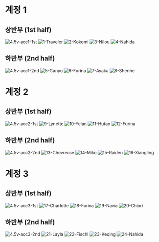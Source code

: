 # 계정 1
## 상반부 (1st half)
![4.5v-acc1-1st](./images/4.5v-acc1-1st.PNG)
![1-Traveler](./images/01-Traveler.png)
![2-Kokomi](./images/02-Kokomi.png)
![3-Nilou](./images/03-Nilou.png)
![4-Nahida](./images/04-Nahida.png)

</hr>

## 하반부 (2nd half)
![4.5v-acc1-2nd](./images/4.5v-acc1-2nd.PNG)
![5-Ganyu](./images/05-Ganyu.png)
![6-Furina](./images/06-Furina.png)
![7-Ayaka](./images/07-Ayaka.png)
![8-Shenhe](./images/08-Shenhe.png)

</hr>

# 계정 2
## 상반부 (1st half)
![4.5v-acc2-1st](./images/4.5v-acc2-1st.PNG)
![9-Lynette](./images/09-Lynette.png)
![10-Yelan](./images/10-Yelan.png)
![11-Hutao](./images/11-Hutao.png)
![12-Furina](./images/12-Furina.png)

</hr>

## 하반부 (2nd half)
![4.5v-acc2-2nd](./images/4.5v-acc2-2nd.PNG)
![13-Chevreuse](./images/13-Chevreuse.png)
![14-Miko](./images/14-Miko.png)
![15-Raiden](./images/15-Raiden.png)
![16-Xiangling](./images/16-Xiangling.png)

</hr>

# 계정 3
## 상반부 (1st half)
![4.5v-acc3-1st](./images/4.5v-acc3-1st.PNG)
![17-Charlotte](./images/17-Charlotte.png)
![18-Furina](./images/18-Furina.png)
![19-Navia](./images/19-Navia.png)
![20-Chiori](./images/20-Chiori.png)

</hr>

## 하반부 (2nd half)
![4.5v-acc3-2nd](./images/4.5v-acc3-2nd.PNG)
![21-Layla](./images/21-Layla.png)
![22-Fischl](./images/22-Fischl.png)
![23-Keqing](./images/23-Keqing.png)
![24-Nahida](./images/24-Nahida.png)

